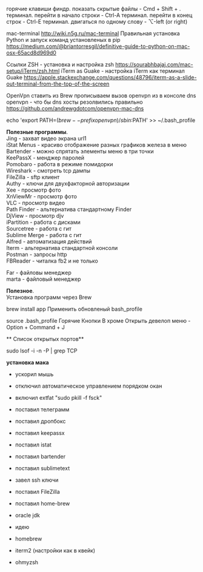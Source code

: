 горячие клавиши
финдр. показать скрытые файлы - Cmd + Shift + .
терминал. перейти в начало строки - Сtrl-A
терминал. перейти в конец строк - Сtrl-E
терминал. двигаться по одному слову - ⌥-left (or right)

mac-terminal
http://wiki.n5g.ru/mac-terminal
Правильная установка Python и запуск команд установленых в pip
https://medium.com/@briantorresgil/definitive-guide-to-python-on-mac-osx-65acd8d969d0

Ссылки
ZSH - установка и настройка zsh
https://sourabhbajaj.com/mac-setup/iTerm/zsh.html
iTerm as Guake - настройка iTerm как терминал Guake
https://apple.stackexchange.com/questions/48796/iterm-as-a-slide-out-terminal-from-the-top-of-the-screen

OpenVpn
ставить из Brew
прописываем вызов openvpn из в консоле
dns openvpn - что бы dns хосты резолвились правильно
https://github.com/andrewgdotcom/openvpn-mac-dns


echo 'export PATH=$(brew --prefix openvpn)/sbin:$PATH' >> ~/.bash_profile

**Полезные программы**.  
Jing - захват видео экрана url1  
iStat Menus - красиво отображение разных графиков железа в меню  
Bartender - можно спрятать элементы меню в три точки  
KeePassX - менджер паролей  
Pomobaro - работа в режиме помидорки  
Wireshark - смотреть tcp дампы  
FileZilla - sftp клиент  
Authy - ключи для двухфакторной авторизации  
Xee - просмотр фото  
XnViewMr - просмотр фото  
VLC - просмотр видео  
Path Finder - альтернатива стандартному Finder  
DjView - просмотр djv  
iPartition - работа с дисками  
Sourcetree - работа с гит  
Sublime Merge - работа с гит  
Alfred - автоматизация действий  
Iterm - альтернатива стандартной консоли  
Postman - запросы http  
FBReader - читалка fb2 и не только

Far - файловы менеджер  
marta - файловый менеджер  



**Полезное**.  
Установка программ через Brew

brew install app
Применить обновленый bash_profile

source .bash_profile
Горячие Кнопки
В хроме
Открыть девелоп меню - Option + Command + J

** Список открытых портов**

sudo lsof -i -n -P | grep TCP


**установка мака**
- ускорил мышь
- отключил автоматическое управлением порядком окан
- включил extfat "sudo pkill -f fsck"
- поставил телеграмм
- поставил дропбокс
- поставил keepassx
- поставил istat
- поставил bartender
- поставил sublimetext
- завел ssh ключи
- поставил FileZilla
- поставил home-brew
- oracle jdk
- идею

- homebrew
- iterm2 (настройки как в квейк)
- ohmyzsh